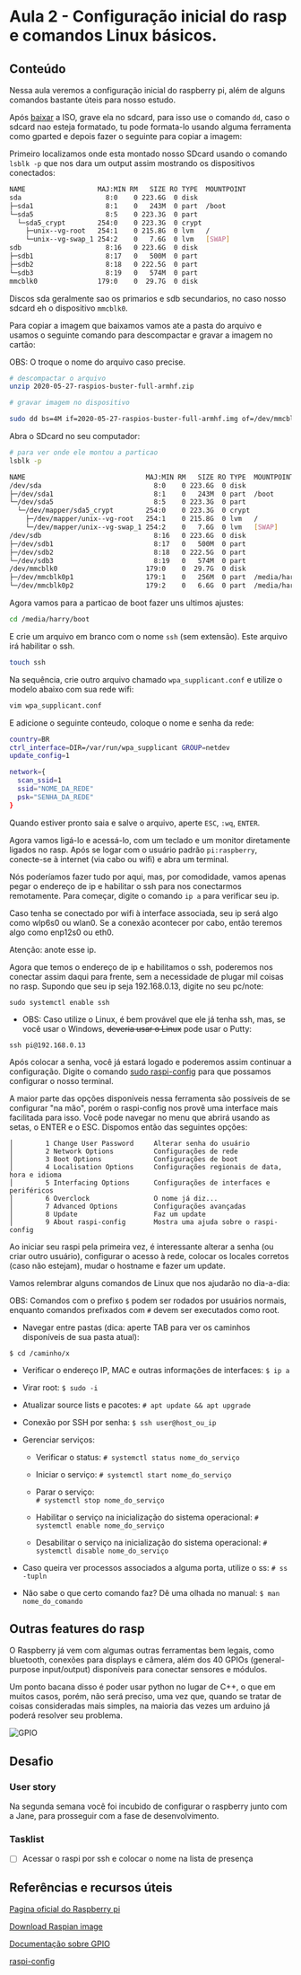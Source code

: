 # Aula 2 - Configuração inicial do rasp e comandos Linux básicos.

## Conteúdo

Nessa aula veremos a configuração inicial do raspberry pi, além de alguns comandos bastante úteis para nosso estudo.

Após [baixar](https://www.raspberrypi.org/downloads/raspberry-pi-os/) a ISO, grave ela no sdcard, para isso use o comando `dd`, caso o sdcard nao esteja formatado, tu pode formata-lo usando alguma ferramenta como gparted e depois fazer o seguinte para copiar a imagem:

Primeiro localizamos onde esta montado nosso SDcard usando o comando `lsblk -p` que nos dara um output assim mostrando os dispositivos conectados:

```bash
NAME                  MAJ:MIN RM   SIZE RO TYPE  MOUNTPOINT
sda                     8:0    0 223.6G  0 disk  
├─sda1                  8:1    0   243M  0 part  /boot
└─sda5                  8:5    0 223.3G  0 part  
  └─sda5_crypt        254:0    0 223.3G  0 crypt
    ├─unix--vg-root   254:1    0 215.8G  0 lvm   /
    └─unix--vg-swap_1 254:2    0   7.6G  0 lvm   [SWAP]
sdb                     8:16   0 223.6G  0 disk  
├─sdb1                  8:17   0   500M  0 part  
├─sdb2                  8:18   0 222.5G  0 part  
└─sdb3                  8:19   0   574M  0 part  
mmcblk0               179:0    0  29.7G  0 disk  
```

Discos sda geralmente sao os primarios e sdb secundarios, no caso nosso sdcard eh o dispositivo `mmcblk0`.

Para copiar a imagem que baixamos vamos ate a pasta do arquivo e usamos o seguinte comando para descompactar e gravar a imagem no cartão:

OBS: O troque o nome do arquivo caso precise.

```bash
# descompactar o arquivo
unzip 2020-05-27-raspios-buster-full-armhf.zip

# gravar imagem no dispositivo

sudo dd bs=4M if=2020-05-27-raspios-buster-full-armhf.img of=/dev/mmcblk0 status=progress conv=fsync
```

Abra o SDcard no seu computador:

```bash
# para ver onde ele montou a particao
lsblk -p

NAME                              MAJ:MIN RM   SIZE RO TYPE  MOUNTPOINT
/dev/sda                            8:0    0 223.6G  0 disk
├─/dev/sda1                         8:1    0   243M  0 part  /boot
└─/dev/sda5                         8:5    0 223.3G  0 part
  └─/dev/mapper/sda5_crypt        254:0    0 223.3G  0 crypt
    ├─/dev/mapper/unix--vg-root   254:1    0 215.8G  0 lvm   /
    └─/dev/mapper/unix--vg-swap_1 254:2    0   7.6G  0 lvm   [SWAP]
/dev/sdb                            8:16   0 223.6G  0 disk
├─/dev/sdb1                         8:17   0   500M  0 part
├─/dev/sdb2                         8:18   0 222.5G  0 part
└─/dev/sdb3                         8:19   0   574M  0 part
/dev/mmcblk0                      179:0    0  29.7G  0 disk
├─/dev/mmcblk0p1                  179:1    0   256M  0 part  /media/harry/boot
└─/dev/mmcblk0p2                  179:2    0   6.6G  0 part  /media/harry/rootfs
```

Agora vamos para a particao de boot fazer uns ultimos ajustes:

```bash
cd /media/harry/boot
```

E crie um arquivo em branco com o nome `ssh` (sem extensão). Este arquivo irá habilitar o ssh.

```bash
touch ssh
```

Na sequência, crie outro arquivo chamado `wpa_supplicant.conf` e utilize o modelo abaixo com sua rede wifi:

```bash
vim wpa_supplicant.conf
```

E adicione o seguinte conteudo, coloque o nome e senha da rede:

```bash
country=BR
ctrl_interface=DIR=/var/run/wpa_supplicant GROUP=netdev
update_config=1

network={
  scan_ssid=1
  ssid="NOME_DA_REDE"
  psk="SENHA_DA_REDE"
}
```

Quando estiver pronto saia e salve o arquivo, aperte `ESC`, `:wq`, `ENTER`.

Agora vamos ligá-lo e acessá-lo, com um teclado e um monitor diretamente ligados no rasp. Após se logar com o usuário padrão `pi:raspberry`, conecte-se à internet (via cabo ou wifi) e abra um terminal.

Nós poderíamos fazer tudo por aqui, mas, por comodidade, vamos apenas pegar o endereço de ip e habilitar o ssh para nos conectarmos remotamente. Para começar, digite o comando `ip a` para verificar seu ip.

Caso tenha se conectado por wifi à interface associada, seu ip será algo como wlp6s0 ou wlan0. Se a conexão acontecer por cabo, então teremos algo como enp12s0 ou eth0.

Atenção: anote esse ip.

Agora que temos o endereço de ip e habilitamos o ssh, poderemos nos conectar assim daqui para frente, sem a necessidade de plugar mil coisas no rasp. Supondo que seu ip seja 192.168.0.13, digite no seu pc/note:

`sudo systemctl enable ssh`

- OBS: Caso utilize o Linux, é bem provável que ele já tenha ssh, mas, se você usar o Windows, ~~deveria usar o Linux~~ pode usar o Putty:

`ssh pi@192.168.0.13`

Após colocar a senha, você já estará logado e poderemos assim continuar a configuração. Digite o comando [sudo raspi-config](https://www.raspberrypi.org/documentation/configuration/raspi-config.md) para que possamos configurar o nosso terminal.

A maior parte das opções disponíveis nessa ferramenta são possíveis de se configurar "na mão", porém o raspi-config nos provê uma interface mais facilitada para isso. Você pode navegar no menu que abrirá usando as setas, o ENTER e o ESC. Dispomos então das seguintes opções:

```
│        1 Change User Password     Alterar senha do usuário
│        2 Network Options          Configurações de rede
│        3 Boot Options             Configurações de boot
│        4 Localisation Options     Configurações regionais de data, hora e idioma
│        5 Interfacing Options      Configurações de interfaces e periféricos
│        6 Overclock                O nome já diz...
│        7 Advanced Options         Configurações avançadas
│        8 Update                   Faz um update
│        9 About raspi-config       Mostra uma ajuda sobre o raspi-config
```

Ao iniciar seu raspi pela primeira vez, é interessante alterar a senha (ou criar outro usuário), configurar o acesso à rede, colocar os locales corretos (caso não estejam), mudar o hostname e fazer um update.

Vamos relembrar alguns comandos de Linux que nos ajudarão no dia-a-dia:

OBS: Comandos com o prefixo `$` podem ser rodados por usuários normais, enquanto comandos prefixados com `#` devem ser executados como root.

* Navegar entre pastas (dica: aperte TAB para ver os caminhos disponíveis de sua pasta atual):

`$ cd /caminho/x`

* Verificar o endereço IP, MAC e outras informações de interfaces:
  `$ ip a`

* Virar root:
  `$ sudo -i`

* Atualizar source lists e pacotes:
  `# apt update && apt upgrade`

* Conexão por SSH por senha:
  `$ ssh user@host_ou_ip`

* Gerenciar serviços:

  - Verificar o status:
    `# systemctl status nome_do_serviço`

  - Iniciar o serviço:
    `# systemctl start nome_do_serviço`

  - Parar o serviço:    
    `# systemctl stop nome_do_serviço`

  - Habilitar o serviço na inicialização do sistema operacional:
    `# systemctl enable nome_do_serviço`

  - Desabilitar o serviço na inicialização do sistema operacional:
    `# systemctl disable nome_do_serviço`

* Caso queira ver processos associados a alguma porta, utilize o ss:
  `# ss -tupln`

* Não sabe o que certo comando faz? Dê uma olhada no manual:
`$ man nome_do_comando`

## Outras features do rasp

O Raspberry já vem com algumas outras ferramentas bem legais, como bluetooth, conexões para displays e câmera, além dos 40 GPIOs (general-purpose input/output) disponíveis para conectar sensores e módulos.

Um ponto bacana disso é poder usar python no lugar de C++, o que em muitos casos, porém, não será preciso, uma vez que, quando se tratar de coisas consideradas mais simples, na maioria das vezes um arduino já poderá resolver seu problema.

![GPIO](../../img/2sem/02/gpio.jpg)

## Desafio

### User story

Na segunda semana você foi incubido de configurar o raspberry junto com a Jane, para prosseguir com a fase de desenvolvimento.

### Tasklist

* [ ] Acessar o raspi por ssh e colocar o nome na lista de presença

## Referências e recursos úteis

[Pagina oficial do Raspberry pi](https://www.raspberrypi.org/)

[Download Raspian image](https://www.raspberrypi.org/downloads/)

[Documentação sobre GPIO](https://www.raspberrypi.org/documentation/usage/gpio/)

[raspi-config](https://www.raspberrypi.org/documentation/configuration/raspi-config.md)
